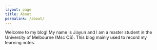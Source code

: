 ```yaml
---
layout: page
title: About
permalink: /about/
---
```


Welcome to my blog! My name is Jiayun and I am a master student in the University of Melbourne (Msc CS). This blog mainly used to record my learning notes. 
